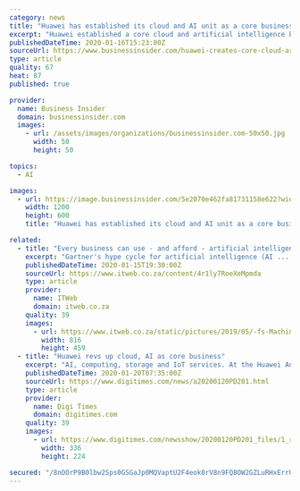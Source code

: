 ```yaml
---
category: news
title: "Huawei has established its cloud and AI unit as a core business group"
excerpt: "Huawei established a core cloud and artificial intelligence business group, signaling a focused effort to hone its AI and build up its cloud business."
publishedDateTime: 2020-01-16T15:23:00Z
sourceUrl: https://www.businessinsider.com/huawei-creates-core-cloud-artificial-intelligence-unit-2020-1
type: article
quality: 67
heat: 87
published: true

provider:
  name: Business Insider
  domain: businessinsider.com
  images:
    - url: /assets/images/organizations/businessinsider.com-50x50.jpg
      width: 50
      height: 50

topics:
  - AI

images:
  - url: https://image.businessinsider.com/5e2070e462fa81731158e622?width=1200&format=jpeg
    width: 1200
    height: 600
    title: "Huawei has established its cloud and AI unit as a core business group"

related:
  - title: "Every business can use - and afford - artificial intelligence"
    excerpt: "Gartner's hype cycle for artificial intelligence (AI ... only available through expensive and nuanced breakthroughs such as self-driving vehicles. It's a perception that professionals encounter, and counter, every day. \"A lot of businesses think AI ..."
    publishedDateTime: 2020-01-15T19:30:00Z
    sourceUrl: https://www.itweb.co.za/content/4r1ly7RoeXeMpmda
    type: article
    provider:
      name: ITWeb
      domain: itweb.co.za
    quality: 39
    images:
      - url: https://www.itweb.co.za/static/pictures/2019/05/-fs-Machine-learning-2019.jpg
        width: 816
        height: 459
  - title: "Huawei revs up cloud, AI as core business"
    excerpt: "AI, computing, storage and IoT services. At the Huawei Analyst Conference held in April 2019, its managing director Wang Tao unveiled the firm's \"Cloud Only\" strategy, aiming to integrate all of its resources, from chips and datacenters to hardware, software and computing infrastructure, to make Huawei's cloud the only full-stack service in China."
    publishedDateTime: 2020-01-20T07:35:00Z
    sourceUrl: https://www.digitimes.com/news/a20200120PD201.html
    type: article
    provider:
      name: Digi Times
      domain: digitimes.com
    quality: 39
    images:
      - url: https://www.digitimes.com/newsshow/20200120PD201_files/1_r.jpg
        width: 336
        height: 224

secured: "/8nOOrP9B0lbw2Sps0GSGaJp0MQVaptU2F4eok0rV8n9FQ8OW2GZLuRHxErrUln9tAclqjV7vJAbUBmOcSJENlOkOLhAxi0R5EH33wDXjdzonp6CcE6bRB4Uk7QGdLFwRqeqrjoQGNQxi9mzs0okWLnj/jLpEoF1KYCfWzkznJYZYrmaOLC8iCN8z3LA1W29q2WVGM/m+eBgS6qkVht6sLLNHqoIuzv76nZEXbJ4PUWM99LjFo9KLqytpJRhdpiu7/Lef3ZfL5Lwznubgavk+UZxtCeJ3zKMTf+krLOtzj98RMgFUslWkvsrk8WHDqpH2bRb82BaTQHyUcpixrxWlvWLKwpSv2YjEJEoTM5YQNUR/0Ef0Fmv7ZcPDLTgO6WGKS7WnR4aPli57NcmRZNPY6FTsoobtDqTgz99/P+fAENMkC65dMEG+nGHQnFW9NzTWDA9r6g8R9235UJiatviZA==;5q+IZ6HGyggcxPSKLqkbYg=="
---
```


